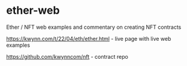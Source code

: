 # ether-web
Ether / NFT web examples and commentary on creating NFT contracts

https://kwynn.com/t/22/04/eth/ether.html - live page with live web examples

https://github.com/kwynncom/nft - contract repo
